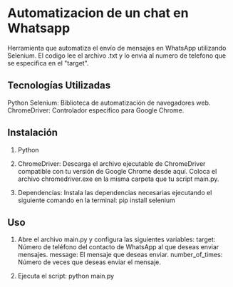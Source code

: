 # Automatizacion de un chat en Whatsapp

Herramienta que automatiza el envío de mensajes en WhatsApp utilizando Selenium. El codigo lee el archivo .txt y lo envia al numero de telefono que se especifica en el "target". 

## Tecnologías Utilizadas

Python
Selenium: Biblioteca de automatización de navegadores web.
ChromeDriver: Controlador específico para Google Chrome.


## Instalación

1. Python

2. ChromeDriver:
Descarga el archivo ejecutable de ChromeDriver compatible con tu versión de Google Chrome desde aquí.
Coloca el archivo chromedriver.exe en la misma carpeta que tu script main.py.

3. Dependencias:
Instala las dependencias necesarias ejecutando el siguiente comando en la terminal:
pip install selenium


## Uso

1. Abre el archivo main.py y configura las siguientes variables:
target: Número de teléfono del contacto de WhatsApp al que deseas enviar mensajes.
message: El mensaje que deseas enviar.
number_of_times: Número de veces que deseas enviar el mensaje.

2. Ejecuta el script:
python main.py

